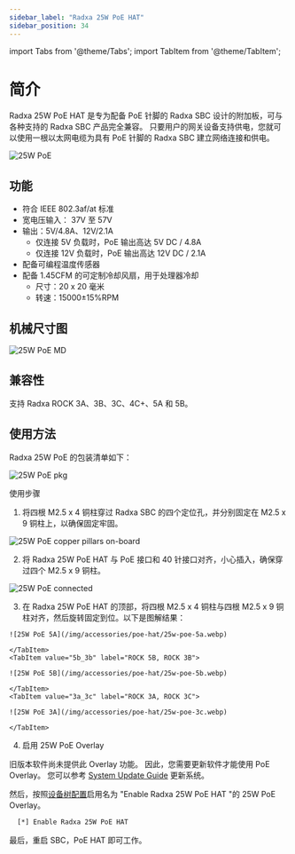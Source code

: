 ```yaml
---
sidebar_label: "Radxa 25W PoE HAT"
sidebar_position: 34
---
```


import Tabs from '@theme/Tabs';
import TabItem from '@theme/TabItem';

# 简介

Radxa 25W PoE HAT 是专为配备 PoE 针脚的 Radxa SBC 设计的附加板，可与各种支持的 Radxa SBC 产品完全兼容。
只要用户的网关设备支持供电，您就可以使用一根以太网电缆为具有 PoE 针脚的 Radxa SBC 建立网络连接和供电。

![25W PoE](/img/accessories/poe-hat/25w-poe.webp)

## 功能

- 符合 IEEE 802.3af/at 标准
- 宽电压输入： 37V 至 57V
- 输出：5V/4.8A、12V/2.1A
  - 仅连接 5V 负载时，PoE 输出高达 5V DC / 4.8A
  - 仅连接 12V 负载时，PoE 输出高达 12V DC / 2.1A
- 配备可编程温度传感器
- 配备 1.45CFM 的可定制冷却风扇，用于处理器冷却
  - 尺寸：20 x 20 毫米
  - 转速：15000±15%RPM

## 机械尺寸图

![25W PoE MD](/img/accessories/poe-hat/25w-poe-md.webp)

## 兼容性

支持 Radxa ROCK 3A、3B、3C、4C+、5A 和 5B。

## 使用方法

Radxa 25W PoE 的包装清单如下：

![25W PoE pkg](/img/accessories/poe-hat/25w-poe-pkg.webp)

使用步骤

1. 将四根 M2.5 x 4 铜柱穿过 Radxa SBC 的四个定位孔，并分别固定在 M2.5 x 9 铜柱上，以确保固定牢固。

![25W PoE copper pillars on-board](/img/accessories/poe-hat/copper-pillars-on-board.webp)

2. 将 Radxa 25W PoE HAT 与 PoE 接口和 40 针接口对齐，小心插入，确保穿过四个 M2.5 x 9 铜柱。

![25W PoE connected](/img/accessories/poe-hat/25w-poe-connected.webp)

3. 在 Radxa 25W PoE HAT 的顶部，将四根 M2.5 x 4 铜柱与四根 M2.5 x 9 铜柱对齐，然后旋转固定到位。以下是图解结果：

  <Tabs>
    <TabItem value="5a_4c+" label="ROCK 5A, ROCK 4C+">

    ![25W PoE 5A](/img/accessories/poe-hat/25w-poe-5a.webp)
      
    </TabItem>
    <TabItem value="5b_3b" label="ROCK 5B, ROCK 3B">

    ![25W PoE 5B](/img/accessories/poe-hat/25w-poe-5b.webp)

    </TabItem>
    <TabItem value="3a_3c" label="ROCK 3A, ROCK 3C">

    ![25W PoE 3A](/img/accessories/poe-hat/25w-poe-3c.webp)

    </TabItem>
  </Tabs>

4. 启用 25W PoE Overlay

旧版本软件尚未提供此 Overlay 功能。
因此，您需要更新软件才能使用 PoE Overlay。
您可以参考 [System Update Guide](/radxa-os/rsetup/rsetup-tool#system-update) 更新系统。

然后，按照[设备树配置](/radxa-os/rsetup/devicetree#how-to-enable-an-overlay)启用名为 "Enable Radxa 25W PoE HAT "的 25W PoE Overlay。

```bash
  [*] Enable Radxa 25W PoE HAT
```

最后，重启 SBC，PoE HAT 即可工作。